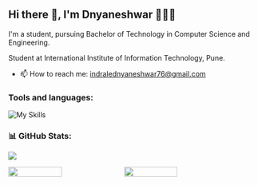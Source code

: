 ## Hi there 👋, I'm Dnyaneshwar 👩🏻‍💻
I'm a student, pursuing Bachelor of Technology in Computer Science and Engineering.

Student at International Institute of Information Technology, Pune.

- 📫 How to reach me: indralednyaneshwar76@gmail.com


<h3 align="left">Tools and languages: </h3>

![My Skills](https://skillicons.dev/icons?i=c,cpp,java,py,php,html,css,bootstrap,js,mongodb,mysql,git,github)

### 📊 GitHub Stats:

![](https://github-readme-stats.vercel.app/api/top-langs/?username=Dnyanu76&theme=gotham&hide_border=false&include_all_commits=false&count_private=false&layout=compact)

<div style="display: flex; flex-direction: row;">

<img width="46%" src="https://github-readme-stats.vercel.app/api?username=Dnyanu76&theme=gotham&hide_border=false&include_all_commits=false&count_private=false" />

<img width="46%" src="https://github-readme-streak-stats.herokuapp.com/?user=Dnyanu76&theme=gotham&hide_border=false" />

</div>


